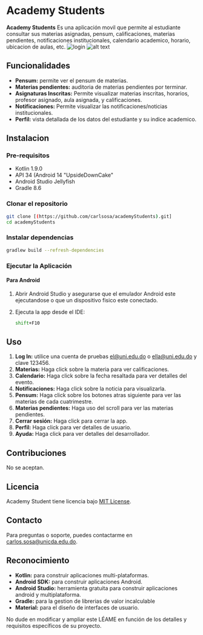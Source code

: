 

# Academy Students

**Academy Students** Es una aplicación movil que permite al estudiante consultar sus materias asignadas, pensum, calificaciones, materias pendientes, notificaciones institucionales, calendario academico, horario, ubicacion de aulas, etc. 
![login]([(https://github.com/carlsosa/academyStudents/blob/main/scshot_login.png)])
![alt text](http://url/to/img.png)


## Funcionalidades

- **Pensum:** permite ver el pensum de materias.
- **Materias pendientes:** auditoria de materias pendientes por terminar.
- **Asignaturas Inscritas:** Permite visualizar materias inscritas, horarios, profesor asignado, aula asignada, y calificaciones.
- **Notificaciones:** Permite visualizar las notificaciones/noticias institucionales.
- **Perfil:** vista detallada de los datos del estudiante y su indice academico.

## Instalacion

### Pre-requisitos

- Kotlin 1.9.0
- API 34 (Android 14 "UpsideDownCake"
- Android Studio Jellyfish
- Gradle 8.6

### Clonar el repositorio

```bash
git clone [(https://github.com/carlsosa/academyStudents).git]
cd academyStudents
```

### Instalar dependencias

```bash
gradlew build --refresh-dependencies
```

### Ejecutar la Aplicación

#### Para Android

1. Abrir Android Studio y asegurarse que el emulador Android este ejecutandose o que un dispositivo fisico este conectado.
2. Ejecuta la app desde el IDE:

    ```bash
    shift+F10
    ```

## Uso

1. **Log In:** utilice una cuenta de pruebas el@uni.edu.do o ella@uni.edu.do y clave 123456.
2. **Materias:** Haga click sobre la materia para ver calificaciones.
3. **Calendario:** Haga click sobre la fecha resaltada para ver detalles del evento.
4. **Notificaciones:** Haga click sobre la noticia para visualizarla.
5. **Pensum:** Haga click sobre los botones atras siguiente para ver las materias de cada cuatrimestre.
6. **Materias pendientes:** Haga uso del scroll para ver las materias pendientes.
7. **Cerrar sesión:** Haga click para cerrar la app.
8. **Perfil:** Haga click para ver detalles de usuario.
9. **Ayuda:** Haga click para ver detalles del desarrollador.

## Contribuciones

No se aceptan.

## Licencia

Academy Student tiene licencia bajo [MIT License](LICENSE).

## Contacto

Para preguntas o soporte, puedes contactarme en [carlos.sosa@unicda.edu.do](mailto:carlos.sosa@unicda.edu.do).

## Reconocimiento

- **Kotlin:** para construir aplicaciones multi-plataformas.
- **Android SDK:** para construir aplicaciones Android.
- **Android Studio:** herramienta gratuita para construir aplicaciones android y multiplataforma.
- **Gradle:** para la gestion de librerias de valor incalculable
- **Material:** para el diseño de interfaces de usuario.



No dude en modificar y ampliar este LÉAME en función de los detalles y requisitos específicos de su proyecto.
